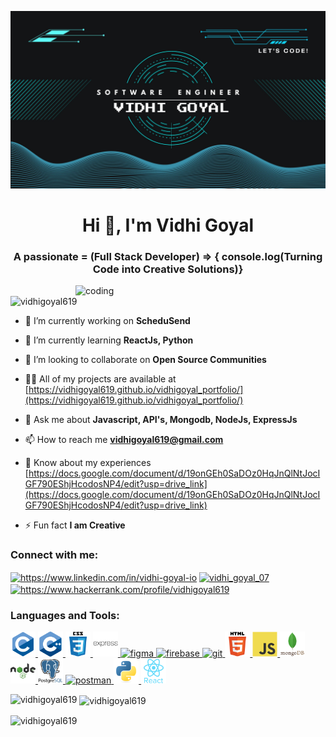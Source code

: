 ![logo](https://github.com/vidhigoyal619/vidhigoyal619/blob/main/banner%20github.jpg)
<h1 align="center">Hi 👋, I'm Vidhi Goyal</h1>
<h3 align="center">A passionate = (Full Stack Developer) => { console.log(Turning Code into Creative Solutions)}</h3>

<img align="right" alt="coding" width="400" src="https://repository-images.githubusercontent.com/462900780/0a10af70-6cbf-46df-9071-0ff586a3b1d6">

<p align="left"> <img src="https://komarev.com/ghpvc/?username=vidhigoyal619&label=Profile%20views&color=0e75b6&style=flat" alt="vidhigoyal619" /> </p>

- 🔭 I’m currently working on **ScheduSend**

- 🌱 I’m currently learning **ReactJs, Python**

- 👯 I’m looking to collaborate on **Open Source Communities**

- 👨‍💻 All of my projects are available at [https://vidhigoyal619.github.io/vidhigoyal_portfolio/](https://vidhigoyal619.github.io/vidhigoyal_portfolio/)

- 💬 Ask me about **Javascript, API's, Mongodb, NodeJs, ExpressJs**

- 📫 How to reach me **vidhigoyal619@gmail.com**

- 📄 Know about my experiences [https://docs.google.com/document/d/19onGEh0SaDOz0HqJnQlNtJocIGF790EShjHcodosNP4/edit?usp=drive_link](https://docs.google.com/document/d/19onGEh0SaDOz0HqJnQlNtJocIGF790EShjHcodosNP4/edit?usp=drive_link)

- ⚡ Fun fact **I am Creative**

<h3 align="left">Connect with me:</h3>
<p align="left">
<a href="https://linkedin.com/in/https://www.linkedin.com/in/vidhi-goyal-io" target="blank"><img align="center" src="https://raw.githubusercontent.com/rahuldkjain/github-profile-readme-generator/master/src/images/icons/Social/linked-in-alt.svg" alt="https://www.linkedin.com/in/vidhi-goyal-io" height="30" width="40" /></a>
<a href="https://instagram.com/vidhi_goyal_07" target="blank"><img align="center" src="https://raw.githubusercontent.com/rahuldkjain/github-profile-readme-generator/master/src/images/icons/Social/instagram.svg" alt="vidhi_goyal_07" height="30" width="40" /></a>
<a href="https://www.hackerrank.com/https://www.hackerrank.com/profile/vidhigoyal619" target="blank"><img align="center" src="https://raw.githubusercontent.com/rahuldkjain/github-profile-readme-generator/master/src/images/icons/Social/hackerrank.svg" alt="https://www.hackerrank.com/profile/vidhigoyal619" height="30" width="40" /></a>
</p>

<h3 align="left">Languages and Tools:</h3>
<p align="left"> <a href="https://www.cprogramming.com/" target="_blank" rel="noreferrer"> <img src="https://raw.githubusercontent.com/devicons/devicon/master/icons/c/c-original.svg" alt="c" width="40" height="40"/> </a> <a href="https://www.w3schools.com/cpp/" target="_blank" rel="noreferrer"> <img src="https://raw.githubusercontent.com/devicons/devicon/master/icons/cplusplus/cplusplus-original.svg" alt="cplusplus" width="40" height="40"/> </a> <a href="https://www.w3schools.com/css/" target="_blank" rel="noreferrer"> <img src="https://raw.githubusercontent.com/devicons/devicon/master/icons/css3/css3-original-wordmark.svg" alt="css3" width="40" height="40"/> </a> <a href="https://expressjs.com" target="_blank" rel="noreferrer"> <img src="https://raw.githubusercontent.com/devicons/devicon/master/icons/express/express-original-wordmark.svg" alt="express" width="40" height="40"/> </a> <a href="https://www.figma.com/" target="_blank" rel="noreferrer"> <img src="https://www.vectorlogo.zone/logos/figma/figma-icon.svg" alt="figma" width="40" height="40"/> </a> <a href="https://firebase.google.com/" target="_blank" rel="noreferrer"> <img src="https://www.vectorlogo.zone/logos/firebase/firebase-icon.svg" alt="firebase" width="40" height="40"/> </a> <a href="https://git-scm.com/" target="_blank" rel="noreferrer"> <img src="https://www.vectorlogo.zone/logos/git-scm/git-scm-icon.svg" alt="git" width="40" height="40"/> </a> <a href="https://www.w3.org/html/" target="_blank" rel="noreferrer"> <img src="https://raw.githubusercontent.com/devicons/devicon/master/icons/html5/html5-original-wordmark.svg" alt="html5" width="40" height="40"/> </a> <a href="https://developer.mozilla.org/en-US/docs/Web/JavaScript" target="_blank" rel="noreferrer"> <img src="https://raw.githubusercontent.com/devicons/devicon/master/icons/javascript/javascript-original.svg" alt="javascript" width="40" height="40"/> </a> <a href="https://www.mongodb.com/" target="_blank" rel="noreferrer"> <img src="https://raw.githubusercontent.com/devicons/devicon/master/icons/mongodb/mongodb-original-wordmark.svg" alt="mongodb" width="40" height="40"/> </a> <a href="https://nodejs.org" target="_blank" rel="noreferrer"> <img src="https://raw.githubusercontent.com/devicons/devicon/master/icons/nodejs/nodejs-original-wordmark.svg" alt="nodejs" width="40" height="40"/> </a> <a href="https://www.postgresql.org" target="_blank" rel="noreferrer"> <img src="https://raw.githubusercontent.com/devicons/devicon/master/icons/postgresql/postgresql-original-wordmark.svg" alt="postgresql" width="40" height="40"/> </a> <a href="https://postman.com" target="_blank" rel="noreferrer"> <img src="https://www.vectorlogo.zone/logos/getpostman/getpostman-icon.svg" alt="postman" width="40" height="40"/> </a> <a href="https://www.python.org" target="_blank" rel="noreferrer"> <img src="https://raw.githubusercontent.com/devicons/devicon/master/icons/python/python-original.svg" alt="python" width="40" height="40"/> </a> <a href="https://reactjs.org/" target="_blank" rel="noreferrer"> <img src="https://raw.githubusercontent.com/devicons/devicon/master/icons/react/react-original-wordmark.svg" alt="react" width="40" height="40"/> </a> </p>

<p><img align="left" src="https://github-readme-stats.vercel.app/api/top-langs?username=vidhigoyal619&show_icons=true&locale=en&layout=compact" alt="vidhigoyal619" /></p>

<p>&nbsp;<img align="center" src="https://github-readme-stats.vercel.app/api?username=vidhigoyal619&show_icons=true&locale=en" alt="vidhigoyal619" /></p>

<p><img align="center" src="https://github-readme-streak-stats.herokuapp.com/?user=vidhigoyal619&" alt="vidhigoyal619" /></p>

